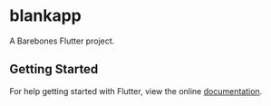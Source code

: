 # blankapp

A Barebones Flutter project.

## Getting Started

For help getting started with Flutter, view the online
[documentation](https://flutter.io/).
